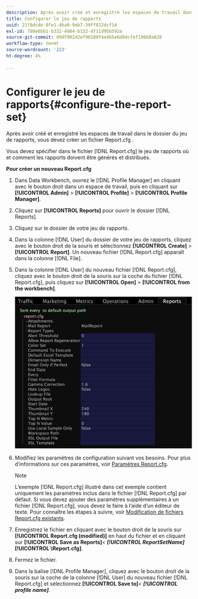 ```yaml
---
description: Après avoir créé et enregistré les espaces de travail dans le dossier du jeu de rapports, vous devez créer un fichier Report.cfg .
title: Configurer le jeu de rapports
uuid: 21f8dcde-8fe1-4ba0-9eb7-39ff812dcf14
exl-id: 780e6bb1-b332-4984-b132-df11d95b592a
source-git-commit: d9df90242ef96188f4e4b5e6d04cfef196b0a628
workflow-type: tm+mt
source-wordcount: '223'
ht-degree: 4%

---
```


# Configurer le jeu de rapports{#configure-the-report-set}

Après avoir créé et enregistré les espaces de travail dans le dossier du jeu de rapports, vous devez créer un fichier Report.cfg .

Vous devez spécifier dans le fichier [!DNL Report.cfg] le jeu de rapports où et comment les rapports doivent être générés et distribués.

**Pour créer un nouveau Report.cfg**

1. Dans Data Workbench, ouvrez le [!DNL Profile Manager] en cliquant avec le bouton droit dans un espace de travail, puis en cliquant sur **[!UICONTROL Admin]** > **[!UICONTROL Profile]** > **[!UICONTROL Profile Manager]**.
1. Cliquez sur **[!UICONTROL Reports]** pour ouvrir le dossier [!DNL Reports].
1. Cliquez sur le dossier de votre jeu de rapports.
1. Dans la colonne [!DNL User] du dossier de votre jeu de rapports, cliquez avec le bouton droit de la souris et sélectionnez **[!UICONTROL Create]** > **[!UICONTROL Report]**. Un nouveau fichier [!DNL Report.cfg] apparaît dans la colonne [!DNL File].
1. Dans la colonne [!DNL User] du nouveau fichier [!DNL Report.cfg], cliquez avec le bouton droit de la souris sur la coche du fichier [!DNL Report.cfg], puis cliquez sur **[!UICONTROL Open]** > **[!UICONTROL from the workbench]**.

   ![Infos sur l’étape](assets/cfg_reportcfg.png)

1. Modifiez les paramètres de configuration suivant vos besoins. Pour plus d’informations sur ces paramètres, voir [Paramètres Report.cfg](../../../../../home/c-rpt-oview/c-rpt-param-ref/c-rpt-param.md#concept-838e59d72d3f4cb29ee15f5c7eb0ceff).

   >[!NOTE]
   >
   >L’exemple [!DNL Report.cfg] illustré dans cet exemple contient uniquement les paramètres inclus dans le fichier [!DNL Report.cfg] par défaut. Si vous devez ajouter des paramètres supplémentaires à un fichier [!DNL Report.cfg], vous devez le faire à l’aide d’un éditeur de texte. Pour connaître les étapes à suivre, voir [Modification de fichiers Report.cfg existants](../../../../../home/c-rpt-oview/c-work-rpt-sets/c-edit-ex-rpt-files/c-edit-ex-rpt-files.md#concept-96fd57159f454defa09bd18655a12887).

1. Enregistrez le fichier en cliquant avec le bouton droit de la souris sur **[!UICONTROL Report.cfg (modified)]** en haut du fichier et en cliquant sur **[!UICONTROL Save as Reports\]***&lt; **[!UICONTROL ReportSetName]*****[!UICONTROL \Report.cfg]**.
1. Fermez le fichier.
1. Dans la balise [!DNL Profile Manager], cliquez avec le bouton droit de la souris sur la coche de la colonne [!DNL User] du nouveau fichier [!DNL Report.cfg] et sélectionnez **[!UICONTROL Save to]***&lt; **[!UICONTROL profile name]***.
